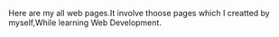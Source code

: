 Here are my all web pages.It involve thoose pages which I creatted by myself,While learning Web Development.
